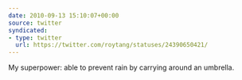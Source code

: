 ```yaml
---
date: 2010-09-13 15:10:07+00:00
source: twitter
syndicated:
- type: twitter
  url: https://twitter.com/roytang/statuses/24390650421/
---
```


My superpower: able to prevent rain by carrying around an umbrella.